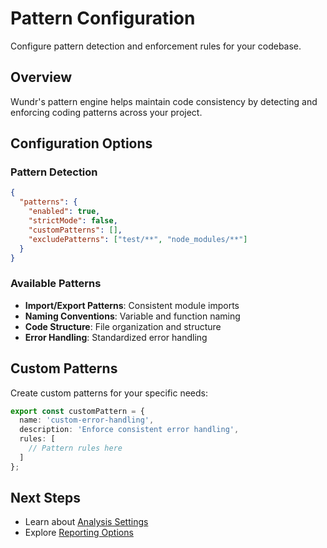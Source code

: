 # Pattern Configuration

Configure pattern detection and enforcement rules for your codebase.

## Overview

Wundr's pattern engine helps maintain code consistency by detecting and enforcing coding patterns across your project.

## Configuration Options

### Pattern Detection

```json
{
  "patterns": {
    "enabled": true,
    "strictMode": false,
    "customPatterns": [],
    "excludePatterns": ["test/**", "node_modules/**"]
  }
}
```

### Available Patterns

- **Import/Export Patterns**: Consistent module imports
- **Naming Conventions**: Variable and function naming
- **Code Structure**: File organization and structure
- **Error Handling**: Standardized error handling

## Custom Patterns

Create custom patterns for your specific needs:

```typescript
export const customPattern = {
  name: 'custom-error-handling',
  description: 'Enforce consistent error handling',
  rules: [
    // Pattern rules here
  ]
};
```

## Next Steps

- Learn about [Analysis Settings](./analysis.md)
- Explore [Reporting Options](./reporting.md)